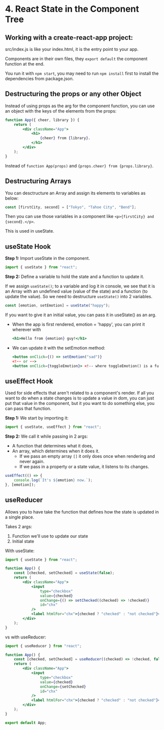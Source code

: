 # 4. React State in the Component Tree

## Working with a create-react-app project:

src/index.js is like your index.html, it is the entry point to your app.

Components are in their own files, they `export default` the component function at the end.

You run it with `npm start`, you may need to run `npm install` first to install the dependencies from package.json.

## Destructuring the props or any other Object

Instead of using props as the arg for the component function, you can use an object with the keys of the elements from the props:

```jsx
function App({ cheer, library }) {
	return (
		<div className="App">
			<h1>
				{cheer} from {library}.
			</h1>
		</div>
	);
}
```

Instead of `function App(props)` and `{props.cheer} from {props.library}`.

## Destructuring Arrays

You can desctructure an Array and assign its elements to variables as below:

```js
const [firstCity, second] = ["Tokyo", "Tahoe City", "Bend"];
```

Then you can use those variables in a component like `<p>{firstCity} and {second}.</p>`.

This is used in useState.

## useState Hook

**Step 1:** Import useState in the component.

```js
import { useState } from "react";
```

**Step 2:** Define a variable to hold the state and a function to update it.

If we assign `useState()`; to a variable and log it in console, we see that it is an Array with an undefined value (value of the state) and a function (to update the value). So we need to destructure `useState()` into 2 variables.

```js
const [emotion, setEmotion] = useState("happy");
```

If you want to give it an initial value, you can pass it in useState() as an arg.

-   When the app is first rendered, emotion = 'happy', you can print it wherever with

    ```jsx
    <h1>Hello from {emotion} guy!</h1>
    ```

-   We can update it with the setEmotion method:

    ```jsx
    <button onClick={() => setEmotion("sad")}
    <!-- or -->
    <button onClick={toggleEmotion}> <!-- where toggleEmotion() is a function-->
    ```

## useEffect Hook

Used for side effects that aren't related to a component's render. If all you want to do when a state changes is to update a value in dom, you can just put that value in the component, but it you want to do something else, you can pass that function.

**Step 1:** We start by importing it:

```js
import { useState, useEffect } from "react";
```

**Step 2:** We call it while passing in 2 args:

-   A function that determines what it does,
-   An array, which determines when it does it.
    -   If we pass an empty array `[]` it only does once when rendering and never again.
    -   If we pass in a property or a state value, it listens to its changes.

```jsx
useEffect(() => {
	console.log(`It's ${emotion} now.`);
}, [emotion]);
```

## useReducer

Allows you to have take the function that defines how the state is updated in a single place.

Takes 2 args:

1. Function we'll use to update our state
2. Initial state

With useState:

```jsx
import { useState } from "react";

function App() {
	const [checked, setChecked] = useState(false);
	return (
		<div className="App">
			<input
				type="checkbox"
				value={checked}
				onChange={() => setChecked((checked) => !checked)}
				id="chx"
			/>
			<label htmlFor="chx">{checked ? "checked" : "not checked"}</label>
		</div>
	);
}
```

vs with useReducer:

```jsx
import { useReducer } from "react";

function App() {
	const [checked, setChecked] = useReducer((checked) => !checked, false);
	return (
		<div className="App">
			<input
				type="checkbox"
				value={checked}
				onChange={setChecked}
				id="chx"
			/>
			<label htmlFor="chx">{checked ? "checked" : "not checked"}</label>
		</div>
	);
}

export default App;
```
